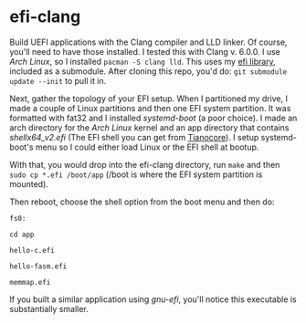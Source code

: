 # efi-clang

Build UEFI applications with the Clang compiler and LLD linker. Of course, you'll need to have those installed. I tested this with Clang v. 6.0.0. I use *Arch Linux*, so I installed `pacman -S clang lld`. This uses my [efi library](https://github.com/yoppeh/efi), included as a submodule. After cloning this repo, you'd do: `git submodule update --init` to pull it in.

Next, gather the topology of your EFI setup. When I partitioned my drive, I made a couple of Linux partitions and then one EFI system partition. It was formatted with fat32 and I installed *systemd-boot* (a poor choice). I made an arch directory for the *Arch Linux* kernel and an app directory that contains *shellx64_v2.efi* (The EFI shell you can get from [Tianocore](https://github.com/tianocore/tianocore.github.io/wiki/Efi-shell)). I setup systemd-boot's menu so I could either load Linux or the EFI shell at bootup.

With that, you would drop into the efi-clang directory, run `make` and then `sudo cp *.efi /boot/app` (/boot is where the EFI system partition is mounted).

Then reboot, choose the shell option from the boot menu and then do: 

`fs0:`

`cd app`

`hello-c.efi`

`hello-fasm.efi`

`memmap.efi`

If you built a similar application using *gnu-efi*, you'll notice this executable is substantially smaller.
